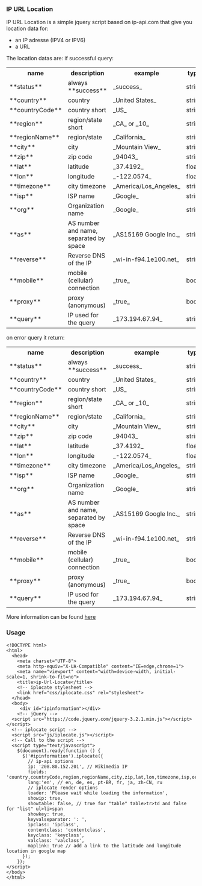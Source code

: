 ### IP URL Location

IP URL Location is a simple jquery script based on ip-api.com that give you location data for:
- an IP adresse (IPV4 or IPV6)
- a URL

The location datas are:
 if successful query:
 
 <table class="inline">

<tbody>

<tr>

<th>name</th>

<th>description</th>

<th>example</th>

<th>type</th>

</tr>

<tr>

<td>**status**</td>

<td>always **success**</td>

<td>_success_</td>

<td>string</td>

</tr>

<tr>

<td>**country**</td>

<td>country</td>

<td>_United States_</td>

<td>string</td>

</tr>

<tr>

<td>**countryCode**</td>

<td>country short</td>

<td>_US_</td>

<td>string</td>

</tr>

<tr>

<td>**region**</td>

<td>region/state short</td>

<td>_CA_ or _10_</td>

<td>string</td>

</tr>

<tr>

<td>**regionName**</td>

<td>region/state</td>

<td>_California_</td>

<td>string</td>

</tr>

<tr>

<td>**city**</td>

<td>city</td>

<td>_Mountain View_</td>

<td>string</td>

</tr>

<tr>

<td>**zip**</td>

<td>zip code</td>

<td>_94043_</td>

<td>string</td>

</tr>

<tr>

<td>**lat**</td>

<td>latitude</td>

<td>_37.4192_</td>

<td>float</td>

</tr>

<tr>

<td>**lon**</td>

<td>longitude</td>

<td>_-122.0574_</td>

<td>float</td>

</tr>

<tr>

<td>**timezone**</td>

<td>city timezone</td>

<td>_America/Los_Angeles_</td>

<td>string</td>

</tr>

<tr>

<td>**isp**</td>

<td>ISP name</td>

<td>_Google_</td>

<td>string</td>

</tr>

<tr>

<td>**org**</td>

<td>Organization name</td>

<td>_Google_</td>

<td>string</td>

</tr>

<tr>

<td>**as**</td>

<td>AS number and name, separated by space</td>

<td>_AS15169 Google Inc._</td>

<td>string</td>

</tr>

<tr>

<td>**reverse**</td>

<td>Reverse DNS of the IP</td>

<td>_wi-in-f94.1e100.net_</td>

<td>string</td>

</tr>

<tr>

<td>**mobile**</td>

<td>mobile (cellular) connection</td>

<td>_true_</td>

<td>bool</td>

</tr>

<tr>

<td>**proxy**</td>

<td>proxy (anonymous)</td>

<td>_true_</td>

<td>bool</td>

</tr>

<tr>

<td>**query**</td>

<td>IP used for the query</td>

<td>_173.194.67.94_</td>

<td>string</td>

</tr>

</tbody>

</table>

on error query it return:

<table>

<tbody>

<tr>

<th>name</th>

<th>description</th>

<th>example</th>

<th>type</th>

</tr>

<tr>

<td>**status**</td>

<td>always **success**</td>

<td>_success_</td>

<td>string</td>

</tr>

<tr>

<td>**country**</td>

<td>country</td>

<td>_United States_</td>

<td>string</td>

</tr>

<tr>

<td>**countryCode**</td>

<td>country short</td>

<td>_US_</td>

<td>string</td>

</tr>

<tr>

<td>**region**</td>

<td>region/state short</td>

<td>_CA_ or _10_</td>

<td>string</td>

</tr>

<tr>

<td>**regionName**</td>

<td>region/state</td>

<td>_California_</td>

<td>string</td>

</tr>

<tr>

<td>**city**</td>

<td>city</td>

<td>_Mountain View_</td>

<td>string</td>

</tr>

<tr>

<td>**zip**</td>

<td>zip code</td>

<td>_94043_</td>

<td>string</td>

</tr>

<tr>

<td>**lat**</td>

<td>latitude</td>

<td>_37.4192_</td>

<td>float</td>

</tr>

<tr>

<td>**lon**</td>

<td>longitude</td>

<td>_-122.0574_</td>

<td>float</td>

</tr>

<tr>

<td>**timezone**</td>

<td>city timezone</td>

<td>_America/Los_Angeles_</td>

<td>string</td>

</tr>

<tr>

<td>**isp**</td>

<td>ISP name</td>

<td>_Google_</td>

<td>string</td>

</tr>

<tr>

<td>**org**</td>

<td>Organization name</td>

<td>_Google_</td>

<td>string</td>

</tr>

<tr>

<td>**as**</td>

<td>AS number and name, separated by space</td>

<td>_AS15169 Google Inc._</td>

<td>string</td>

</tr>

<tr>

<td>**reverse**</td>

<td>Reverse DNS of the IP</td>

<td>_wi-in-f94.1e100.net_</td>

<td>string</td>

</tr>

<tr>

<td>**mobile**</td>

<td>mobile (cellular) connection</td>

<td>_true_</td>

<td>bool</td>

</tr>

<tr>

<td>**proxy**</td>

<td>proxy (anonymous)</td>

<td>_true_</td>

<td>bool</td>

</tr>

<tr>

<td>**query**</td>

<td>IP used for the query</td>

<td>_173.194.67.94_</td>

<td>string</td>

</tr>

</tbody>

</table>

More information can be found [here](http://ip-api.com/docs/api:returned_values)

### Usage

```
<!DOCTYPE html>
<html>
  <head>
    <meta charset="UTF-8">
    <meta http-equiv="X-UA-Compatible" content="IE=edge,chrome=1">
    <meta name="viewport" content="width=device-width, initial-scale=1, shrink-to-fit=no">
    <title>ip-Url-Locate</title>
    <!-- iplocate stylesheet -->
    <link href="css/iplocate.css" rel="stylesheet">
  </head>
  <body> 
     <div id="ipinformation"></div>
    <!-- jQuery -->
  <script src="https://code.jquery.com/jquery-3.2.1.min.js"></script></script>
  <!-- iplocate script -->
  <script src="js/iplocate.js"></script>
  <!-- Call to the script -->
  <script type="text/javascript">
    $(document).ready(function () {
      $('#ipinformation').iplocate({
        // ip-api options
        ip: '208.80.152.201', // Wikimedia IP
        fields: 'country,countryCode,region,regionName,city,zip,lat,lon,timezone,isp,org,as,query,status,message',
        lang:'en', // en, de, es, pt-BR, fr, ja, zh-CN, ru
        // iplocate render options
        loader: 'Please wait while loading the information',
        showip: true,
        showtable: false, // true for "table" table>tr>td and false for "list" ul>li>span
        showkey: true,
        keyvalseparator: ': ',
        ipclass: 'ipclass', 
        contentclass: 'contentclass',
        keyclass: 'keyclass',
        valclass: 'valclass',
        maplink: true // add a link to the latitude and longitude location in google map
      });
    });
</script>
</body>
</html>

```